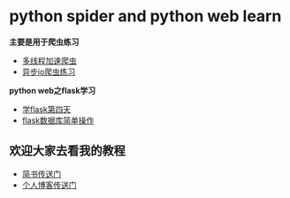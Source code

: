 # python spider and python web learn
**主要是用于爬虫练习**
- [多线程加速爬虫](https://github.com/Yznx04/spider_learn/blob/master/multiprocessing_test.py)
- [异步io爬虫练习](https://github.com/Yznx04/spider_learn/blob/master/asynctest.py)

**python web之flask学习** 
- [学flask第四天](https://github.com/Yznx04/spider_learn/tree/master/flask4) 
- [flask数据库简单操作](https://github.com/Yznx04/spider_learn/tree/master/flaskDatabase)
## 欢迎大家去看我的教程
- [简书传送门](https://www.jianshu.com/u/9d4fafee4faf)
- [个人博客传送门](http://www.yznx.xyz)
